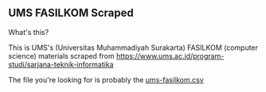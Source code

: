 ## UMS FASILKOM Scraped

What's this?

This is UMS's (Universitas Muhammadiyah Surakarta) FASILKOM (computer science)
materials scraped from https://www.ums.ac.id/program-studi/sarjana-teknik-informatika

The file you're looking for is probably the [ums-fasilkom.csv](./ums-fasilkom.csv)
